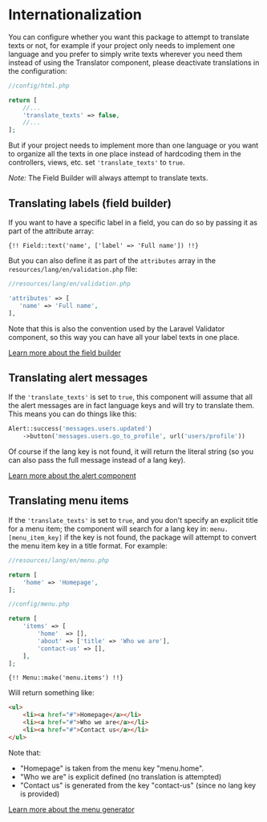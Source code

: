 # Internationalization

You can configure whether you want this package to attempt to translate texts or not, for example if your project only needs to implement one language and you prefer to simply write texts wherever you need them instead of using the Translator component, please deactivate translations in the configuration:

```php
//config/html.php

return [
    //...
    'translate_texts' => false,
    //...
];
```

But if your project needs to implement more than one language or you want to organize all the texts in one place instead of hardcoding them in the controllers, views, etc. set `'translate_texts'` to `true`.

*Note:* The Field Builder will always attempt to translate texts.

## Translating labels (field builder)

If you want to have a specific label in a field, you can do so by passing it as part of the attribute array:
 
```blade
{!! Field::text('name', ['label' => 'Full name']) !!}
```
 
But you can also define it as part of the `attributes` array in the `resources/lang/en/validation.php` file:
 
 ```php
//resources/lang/en/validation.php

'attributes' => [
    'name' => 'Full name',
],
```

Note that this is also the convention used by the Laravel Validator component, so this way you can have all your label texts in one place.  

[Learn more about the field builder](field-builder.md)

## Translating alert messages

If the `'translate_texts'` is set to `true`, this component will assume that all the alert messages are in fact language keys and will try to translate them. This means you can do things like this:

```php
Alert::success('messages.users.updated')
    ->button('messages.users.go_to_profile', url('users/profile'))
```
Of course if the lang key is not found, it will return the literal string (so you can also pass the full message instead of a lang key).

[Learn more about the alert component](alert-messages.md)

## Translating menu items

If the `'translate_texts'` is set to `true`, and you don't specify an explicit title for a menu item; the component will search for a lang key in: `menu.[menu_item_key]` if the key is not found, the package will attempt to convert the menu item key in a title format. For example:

```php
//resources/lang/en/menu.php

return [
    'home' => 'Homepage',
];
```

```php
//config/menu.php

return [
    'items' => [
        'home'  => [],
        'about' => ['title' => 'Who we are'],
        'contact-us' => [],
    ],
];
```

```blade
{!! Menu::make('menu.items') !!}
```

Will return something like:

```html
<ul>
    <li><a href="#">Homepage</a></li>
    <li><a href="#">Who we are</a></li>
    <li><a href="#">Contact us</a></li>
</ul>
```

Note that:
 
* "Homepage" is taken from the menu key "menu.home".
* "Who we are" is explicit defined (no translation is attempted)
* "Contact us" is generated from the key "contact-us" (since no lang key is provided)

[Learn more about the menu generator](menu-generator.md)